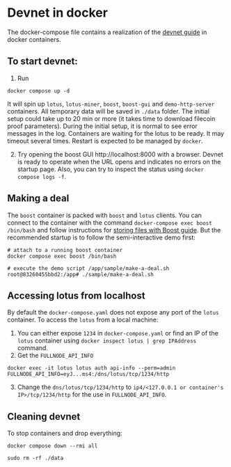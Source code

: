 # Devnet in docker

The docker-compose file contains a realization of the [devnet guide](../../documentation/devnet.md) in docker containers. 

## To start devnet:

1. Run
```
docker compose up -d
```
It will spin up `lotus`, `lotus-miner`, `boost`, `boost-gui` and `demo-http-server` containers. All temporary data will be saved in `./data` folder.
The initial setup could take up to 20 min or more (it takes time to download filecoin proof parameters). During the initial setup, it is normal to see error messages in the log. Containers are waiting for the lotus to be ready. It may timeout several times. Restart is expected to be managed by `docker`.

2. Try opening the boost GUI http://localhost:8000 with a browser. Devnet is ready to operate when the URL opens and indicates no errors on the startup page.
Also, you can try to inspect the status using `docker compose logs -f`.  

## Making a deal

The `boost` container is packed with `boost` and `lotus` clients. You can connect to the container with the command `docker-compose exec boost /bin/bash` and follow instructions for [storing files with Boost guide](https://boost.filecoin.io/tutorials/how-to-store-files-with-boost-on-filecoin). But the recommended startup is to follow the semi-interactive demo first:
```
# attach to a running boost container
docker compose exec boost /bin/bash

# execute the demo script /app/sample/make-a-deal.sh 
root@83260455bbd2:/app# ./sample/make-a-deal.sh 
```
## Accessing lotus from localhost

By default the `docker-compose.yaml` does not expose any port of the `lotus` container. To access the `lotus` from a local machine: 
1. You can either expose `1234` in `docker-compose.yaml` or find an IP of the `lotus` container using `docker inspect lotus | grep IPAddress` command.
2. Get the `FULLNODE_API_INFO`
```
docker exec -it lotus lotus auth api-info --perm=admin
FULLNODE_API_INFO=eyJ...ms4:/dns/lotus/tcp/1234/http
```
3. Change the `dns/lotus/tcp/1234/http` to `ip4/<127.0.0.1 or container's IP>/tcp/1234/http` for the use in `FULLNODE_API_INFO`.

## Cleaning devnet

To stop containers and drop everything: 
```
docker compose down --rmi all

sudo rm -rf ./data
```
